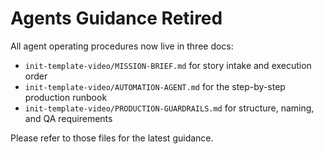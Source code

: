 # Agents Guidance Retired

All agent operating procedures now live in three docs:
- `init-template-video/MISSION-BRIEF.md` for story intake and execution order
- `init-template-video/AUTOMATION-AGENT.md` for the step-by-step production runbook
- `init-template-video/PRODUCTION-GUARDRAILS.md` for structure, naming, and QA requirements

Please refer to those files for the latest guidance.
